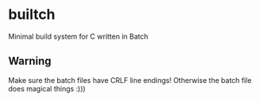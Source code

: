 # builtch
Minimal build system for C written in Batch

## Warning
Make sure the batch files have CRLF line endings!
Otherwise the batch file does magical things :)))
